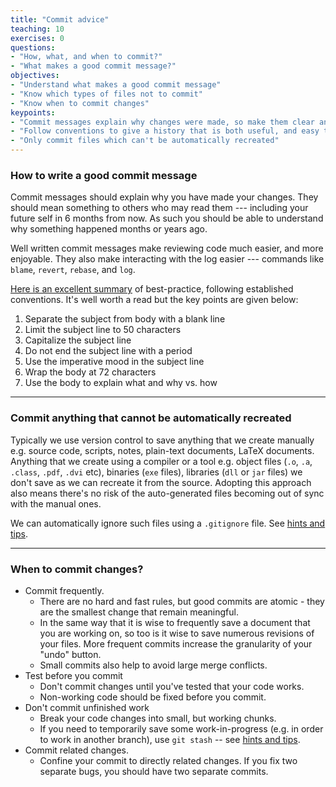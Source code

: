 ```yaml
---
title: "Commit advice" 
teaching: 10
exercises: 0
questions:
- "How, what, and when to commit?"
- "What makes a good commit message?"
objectives:
- "Understand what makes a good commit message"
- "Know which types of files not to commit"
- "Know when to commit changes"
keypoints:
- "Commit messages explain why changes were made, so make them clear and concise"
- "Follow conventions to give a history that is both useful, and easy to read"
- "Only commit files which can't be automatically recreated"
---
```


### How to write a good commit message

Commit messages should explain why you have made your changes. They should mean
something to others who may read them --- including your future self in 6 months
from now.
As such you should be able to understand why something happened months
or years ago.

Well written commit messages make reviewing code much easier, and more enjoyable.
They also make interacting with the log easier --- commands like `blame`, `revert`,
`rebase`, and `log`.

[Here is an excellent summary](http://chris.beams.io/posts/git-commit/) of
best-practice, following established conventions.
It's well worth a read but the key points are given below:

1. Separate the subject from body with a blank line
2. Limit the subject line to 50 characters
3. Capitalize the subject line
4. Do not end the subject line with a period
5. Use the imperative mood in the subject line
6. Wrap the body at 72 characters
7. Use the body to explain what and why vs. how

---

### Commit anything that cannot be automatically recreated

Typically we use version control to save anything that we create manually
e.g. source code, scripts, notes, plain-text documents, LaTeX documents.
Anything that we create using a compiler or a tool e.g. object files (`.o`,
`.a`, `.class`, `.pdf`, `.dvi` etc), binaries (`exe` files), libraries (`dll`
or `jar` files) we don't save as we can recreate it from the source. Adopting
this approach also means there's no risk of the auto-generated files becoming
out of sync with the manual ones.

We can automatically ignore such files using a `.gitignore` file.
See [hints and tips]({{page.root}}/12-hints-and-tips).

---

### When to commit changes?

- Commit frequently.
	- There are no hard and fast rules, but good commits are atomic -
	  they are the smallest change that remain meaningful.
	- In the same way that it is wise to frequently save a document that you are
	  working on, so too is it wise to save numerous revisions of your files.
	  More frequent commits increase the granularity of your "undo" button.
	- Small commits also help to avoid large merge conflicts.
- Test before you commit
	- Don't commit changes until you've tested that your code works.
	- Non-working code should be fixed before you commit.
- Don't commit unfinished work
	- Break your code changes into small, but working chunks.
	- If you need to temporarily save some work-in-progress
	  (e.g. in order to work in another branch),
	  use `git stash` -- see [hints and tips]({{page.root}}/12-hints-and-tips).
- Commit related changes.
	- Confine your commit to directly related changes.
	  If you fix two separate bugs, you should have two separate commits.
